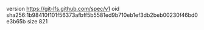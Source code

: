 version https://git-lfs.github.com/spec/v1
oid sha256:1b98410f101f56373afbff5b5581ed9b710eb1ef3db2beb00230f46bd0e3b65b
size 821
